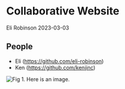 Collaborative Website
================
Eli Robinson
2023-03-03

## People

-   Eli (<https://github.com/eli-robinson>)
-   Ken (<https://github.com/kenjinc>)

![Fig 1. Here is an
image.](https://www.nasa.gov/sites/default/files/thumbnails/image/ae3_westernhemisphere_geos_2019246_lrg.jpg)
